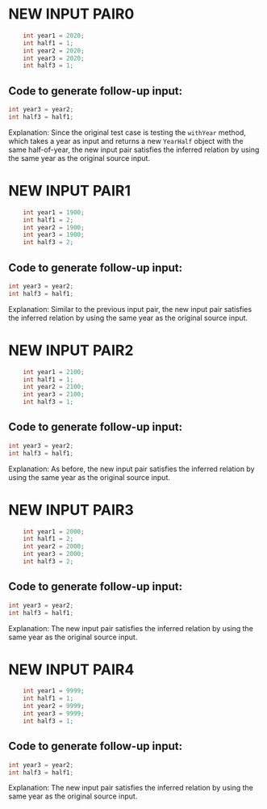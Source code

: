 # NEW INPUT PAIR0
```java
    int year1 = 2020;
    int half1 = 1;
    int year2 = 2020;
    int year3 = 2020;
    int half3 = 1;
```
## Code to generate follow-up input:
```java
int year3 = year2;
int half3 = half1;
```
Explanation: Since the original test case is testing the `withYear` method, which takes a year as input and returns a new `YearHalf` object with the same half-of-year, the new input pair satisfies the inferred relation by using the same year as the original source input.

# NEW INPUT PAIR1
```java
    int year1 = 1900;
    int half1 = 2;
    int year2 = 1900;
    int year3 = 1900;
    int half3 = 2;
```
## Code to generate follow-up input:
```java
int year3 = year2;
int half3 = half1;
```
Explanation: Similar to the previous input pair, the new input pair satisfies the inferred relation by using the same year as the original source input.

# NEW INPUT PAIR2
```java
    int year1 = 2100;
    int half1 = 1;
    int year2 = 2100;
    int year3 = 2100;
    int half3 = 1;
```
## Code to generate follow-up input:
```java
int year3 = year2;
int half3 = half1;
```
Explanation: As before, the new input pair satisfies the inferred relation by using the same year as the original source input.

# NEW INPUT PAIR3
```java
    int year1 = 2000;
    int half1 = 2;
    int year2 = 2000;
    int year3 = 2000;
    int half3 = 2;
```
## Code to generate follow-up input:
```java
int year3 = year2;
int half3 = half1;
```
Explanation: The new input pair satisfies the inferred relation by using the same year as the original source input.

# NEW INPUT PAIR4
```java
    int year1 = 9999;
    int half1 = 1;
    int year2 = 9999;
    int year3 = 9999;
    int half3 = 1;
```
## Code to generate follow-up input:
```java
int year3 = year2;
int half3 = half1;
```
Explanation: The new input pair satisfies the inferred relation by using the same year as the original source input.
